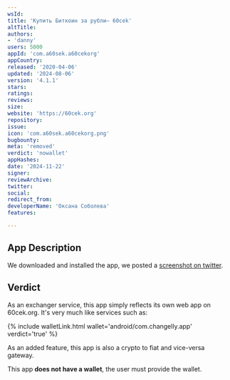 ```yaml
---
wsId: 
title: 'Купить Биткоин за рубли– 60cek'
altTitle: 
authors:
- 'danny'
users: 5000
appId: 'com.a60sek.a60cekorg'
appCountry: 
released: '2020-04-06'
updated: '2024-08-06'
version: '4.1.1'
stars: 
ratings: 
reviews: 
size: 
website: 'https://60cek.org'
repository: 
issue: 
icon: 'com.a60sek.a60cekorg.png'
bugbounty: 
meta: 'removed'
verdict: 'nowallet'
appHashes: 
date: '2024-11-22'
signer: 
reviewArchive: 
twitter: 
social: 
redirect_from: 
developerName: 'Оксана Соболева'
features: 

---
```


## App Description

We downloaded and installed the app, we posted a [screenshot on twitter](https://twitter.com/BitcoinWalletz/status/1472095636933980161).

## Verdict

As an exchanger service, this app simply reflects its own web app on 60cek.org. It's very much like services such as:

{% include walletLink.html wallet='android/com.changelly.app' verdict='true' %}

As an added feature, this app is also a crypto to fiat and vice-versa gateway.

This app **does not have a wallet**, the user must provide the wallet.
